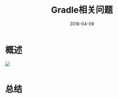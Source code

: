 ﻿---
title: Gradle相关问题
date: 2018-04-09
categories: "Android"
---

# 概述
![](http://oxr4g4c3v.bkt.clouddn.com/jvm-neicun2.png)
<!-- more -->

```java
```
# 总结
